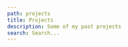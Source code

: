 ```yaml
---
path: projects
title: Projects
description: Some of my past projects
search: Search...
---
```


<project-cards :limit="24" :more="true" />
